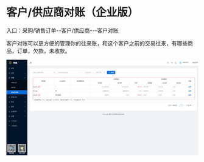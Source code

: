 # 客户/供应商对账（企业版）

入口：采购/销售订单--客户/供应商---客户对账

客户对账可以更方便的管理你的往来账，和这个客户之前的交易往来，有哪些商品，订单，欠款，未收款。

![PNG](../image/订单管理/08-客户供应商对账01.jpg)



